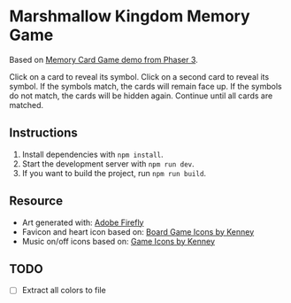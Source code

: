 # Marshmallow Kingdom Memory Game

Based on [Memory Card Game demo from Phaser 3](https://phaser.io/examples/v3.85.0/games/view/card-memory).

Click on a card to reveal its symbol. Click on a second card to reveal its symbol. If the symbols match, the cards will remain face up. If the symbols do not match, the cards will be hidden again. Continue until all cards are matched.

## Instructions

1. Install dependencies with `npm install`.
1. Start the development server with `npm run dev`.
1. If you want to build the project, run `npm run build`.

## Resource
- Art generated with: [Adobe Firefly](https://firefly.adobe.com/generate/image)
- Favicon and heart icon based on: [Board Game Icons by Kenney](https://kenney.nl/assets/board-game-icons)
- Music on/off icons based on: [Game Icons by Kenney](https://kenney.nl/assets/game-icons)

## TODO

- [ ] Extract all colors to file
